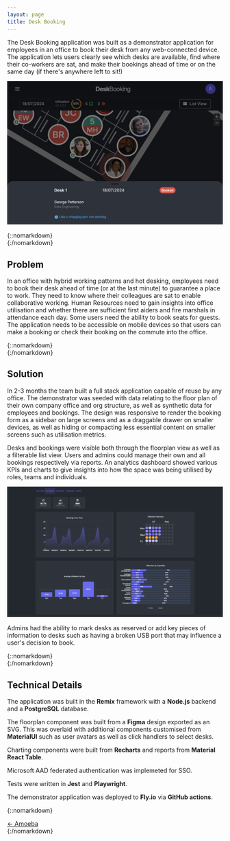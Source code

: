 ```yaml
---
layout: page
title: Desk Booking
---
```


The Desk Booking application was built as a demonstrator application for employees in an office to book their desk from any web-connected device. The application lets users clearly see which desks are available, find where their co-workers are sat, and make their bookings ahead of time or on the same day (if there's anywhere left to sit!)

![Floorplan](/projects/desk-booking/booked.png)

{::nomarkdown}
<br />
{:/nomarkdown}

## Problem

In an office with hybrid working patterns and hot desking, employees need to book their desk ahead of time (or at the last minute) to guarantee a place to work. They need to know where their colleagues are sat to enable collaborative working. Human Resources need to gain insights into office utilisation and whether there are sufficient first aiders and fire marshals in attendance each day. Some users need the ability to book seats for guests. The application needs to be accessible on mobile devices so that users can make a booking or check their booking on the commute into the office.

{::nomarkdown}
<br />
{:/nomarkdown}

## Solution

In 2-3 months the team built a full stack application capable of reuse by any office. The demonstrator was seeded with data relating to the floor plan of their own company office and org structure, as well as synthetic data for employees and bookings. The design was responsive to render the booking form as a sidebar on large screens and as a draggable drawer on smaller devices, as well as hiding or compacting less essential content on smaller screens such as utilisation metrics.

Desks and bookings were visible both through the floorplan view as well as a filterable list view. Users and admins could manage their own and all bookings respectively via reports. An analytics dashboard showed various KPIs and charts to give insights into how the space was being utilised by roles, teams and individuals.

![Floorplan](/projects/desk-booking/dashboard.png)

Admins had the ability to mark desks as reserved or add key pieces of information to desks such as having a broken USB port that may influence a user's decision to book.

{::nomarkdown}
<br />
{:/nomarkdown}

## Technical Details

The application was built in the **Remix** framework with a **Node.js** backend and a **PostgreSQL** database.

The floorplan component was built from a **Figma** design exported as an SVG. This was overlaid with additional components customised from **MaterialUI** such as user avatars as well as click handlers to select desks.

Charting components were built from **Recharts** and reports from **Material React Table**.

Microsoft AAD federated authentication was implemeted for SSO.

Tests were written in **Jest** and **Playwright**.

The demonstrator application was deployed to **Fly.io** via **GitHub actions**.

{::nomarkdown}

<div class="project-pagination">
  <a href="{{ site.baseurl }}/projects/amoeba">← Amoeba</a> 
  <div></div> 
</div>
{:/nomarkdown}

